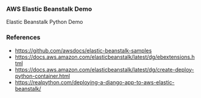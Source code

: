 ### AWS Elastic Beanstalk Demo
Elastic Beanstalk Python Demo

### References
* https://github.com/awsdocs/elastic-beanstalk-samples
* https://docs.aws.amazon.com/elasticbeanstalk/latest/dg/ebextensions.html
* https://docs.aws.amazon.com/elasticbeanstalk/latest/dg/create-deploy-python-container.html
* https://realpython.com/deploying-a-django-app-to-aws-elastic-beanstalk/
